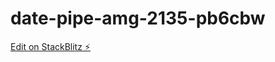 # date-pipe-amg-2135-pb6cbw

[Edit on StackBlitz ⚡️](https://stackblitz.com/edit/date-pipe-amg-2135-pb6cbw-ayrsbz)